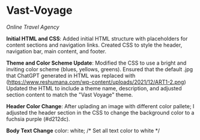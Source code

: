 # Vast-Voyage
_Online Travel Agency_

**Initial HTML and CSS**:
Added initial HTML structure with placeholders for content sections and navigation links.
Created CSS to style the header, navigation bar, main content, and footer.

**Theme and Color Scheme Update**:
Modified the CSS to use a bright and inviting color scheme (blues, yellows, greens).
Ensured that the default .jpg that ChatGPT generated in HTML was replaced with (https://www.reshumana.com/wp-content/uploads/2021/12/ART1-2.png)
Updated the HTML to include a theme name, description, and adjusted section content to match the "Vast Voyage" theme.

**Header Color Change**:
After uplading an image with different color pallete; I adjusted the header section in the CSS to change the background color to a fuchsia purple (#d212dc).

**Body Text Change**
color: white; /* Set all text color to white */
